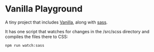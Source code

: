 # Vanilla Playground

A tiny project that includes [Vanilla](https://github.com/canonical-web-and-design/vanilla-framework/), along with [sass](https://github.com/sass/dart-sass).

It has one script that watches for changes in the /src/scss directory and compiles the files there to CSS:

```
npm run watch:sass
```
